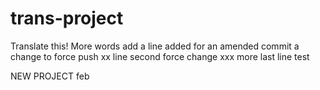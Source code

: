 # trans-project

Translate this!
More words
add a line
added for an amended commit
a change to force push
xx line
second force
change
xxx more
last line
test


NEW PROJECT
feb
